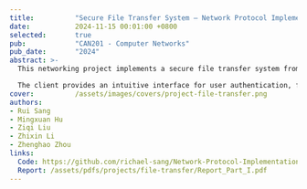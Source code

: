 ```yaml
---
title:          "Secure File Transfer System – Network Protocol Implementation"
date:           2024-11-15 00:01:00 +0800
selected:       true
pub:            "CAN201 - Computer Networks"
pub_date:       "2024"
abstract: >-
  This networking project implements a secure file transfer system from scratch using Python socket programming. The application follows a custom-designed communication protocol (STEP), which defines command structures, status responses, and how JSON metadata is transmitted alongside the binary file stream. The system features a multi-threaded Tkinter GUI client that remains responsive and does not freeze during lengthy network operations.

  The client provides an intuitive interface for user authentication, file management, and real-time progress tracking for large file transfers. Security is a core component, incorporating hashed passwords, token-based sessions for persistent login, and MD5 checksums to verify file integrity after transit. This project showcases low-level network programming, from designing a complete protocol specification to implementing robust error handling for various network failure scenarios.
cover:          /assets/images/covers/project-file-transfer.png
authors:
- Rui Sang
- Mingxuan Hu
- Ziqi Liu
- Zhixin Li
- Zhenghao Zhou
links:
  Code: https://github.com/richael-sang/Network-Protocol-Implementation
  Report: /assets/pdfs/projects/file-transfer/Report_Part_I.pdf
---
```


